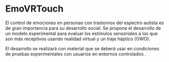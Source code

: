 # EmoVRTouch

El control de emociones en personas con trastornos del espectro autista es de gran importancia para su desarrollo social. 
Se propone el desarrollo de un modelo experimental para evaluar los estímulos sensoriales a los que son más receptivos usando 
realidad virtual y un traje háptico (OWO).  

El desarrollo se realizará con material que se deberá usar en condiciones de pruebas experimentales con usuarios en entornos 
controlados .
